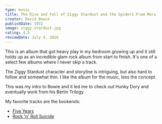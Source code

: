 ```yaml
---
type: music
title: The Rise and Fall of Ziggy Stardust and the Spiders From Mars
creator: David Bowie
publishDate: 1972
image: ziggy-stardust.jpg
rating: 4.5
reviewDate: July 4, 2020
---
```


This is an album that got heavy play in my bedroom growing up and it still holds up as an incredible glam rock album from start to finish. It's one of a select few albums where I never skip a track.

The Ziggy Stardust character and storyline is intriguing, but also hard to follow and somewhat thin. I like the album for the music, less the concept.

This was my intro to Bowie and it led me to check out Hunky Dory and eventually work from his Berlin Trilogy.

My favorite tracks are the bookends:
- [Five Years](https://www.youtube.com/watch?v=2ObjtVdsV3I)
- [Rock 'n' Roll Suicide](https://www.youtube.com/watch?v=SOgVoxqKU7U)



